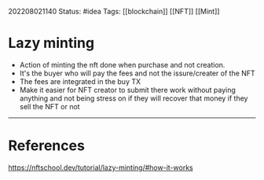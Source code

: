 202208021140
Status: #idea
Tags: [[blockchain]]  [[NFT]] [[Mint]]

# Lazy minting
- Action of minting the nft done when purchase and not creation. 
- It's the buyer who will pay the fees and not the issure/creater of the NFT
- The fees are integrated in the buy TX 
- Make it easier for NFT creator to submit there work without paying anything
and not being stress on if they will recover that money if they sell the NFT or not

---
# References
https://nftschool.dev/tutorial/lazy-minting/#how-it-works

